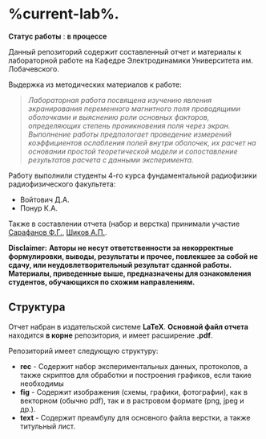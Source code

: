 # %current-lab%.
**Статус работы** : **в процессе**

Данный репозиторий содержит составленный отчет и материалы к лабораторной работе на Кафедре Электродинамики Университета им. Лобачевского.

 
Выдержка из методических материалов к работе:
> *Лабораторная работа посвящена изучению явления экранирования переменного магнитного поля проводящими оболочками и
> выяснению роли основных факторов, определяющих степень проникновения поля через экран. Выполнение работы предпологает
> проведение измерений коэффициентов ослабления полей внутри оболочек, их расчет на основании простой теоретической модели и сопоставление результатов расчета с данными эксперимента.*

Работу выполнили студенты 4-го курса фундаментальной радиофизики радиофизического факультета:
 - Войтович Д.А.
 - Понур К.А.

Также в составлении отчета (набор и верстка) принимали участие [Сарафанов Ф.Г.](https://github.com/FedorSarafanov), [Шиков А.П.](https://github.com/BigBigGamer). 

**Disclaimer:**
**Авторы не несут ответственности за некорректные формулировки, выводы, результаты и прочее, повлекшее за собой не сдачу, или неудовлетворительный результат сданной работы. Материалы, приведенные выше, предназначены для ознакомления студентов, обучающихся по схожим направлениям.**

## Структура
Отчет набран в издательской системе **LaTeX**. 
**Основной файл отчета** находится **в корне** репозитория, и имеет
расширение **.pdf**.

Репозиторий имеет следующую структуру:
- **rec** - Содержит набор экспериментальных данных, протоколов, а также скриптов для обработки и построения графиков,
  если такие необходимы
- **fig** - Содержит изображения (схемы, графики, фотографии), как в векторном (обычно pdf), так и в растровом формате
  (png, jpeg и др.).
- **text** - Содержит преамбулу для основного файла верстки, а также титульный лист.

